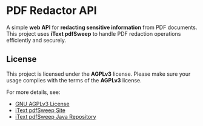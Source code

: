 # PDF Redactor API
A simple **web API** for **redacting sensitive information** from PDF documents.
This project uses **iText pdfSweep** to handle PDF redaction operations efficiently and securely.

## License
This project is licensed under the **AGPLv3** license. Please make sure your usage complies with the terms of the **AGPLv3** license.

For more details, see:
- [GNU AGPLv3 License](https://www.gnu.org/licenses/agpl-3.0.html)
- [iText pdfSweep Site](https://itextpdf.com/products/pdf-redaction-pdfsweep)
- [iText pdfSweep Java Repository](https://github.com/itext/itext-pdfsweep-java)
